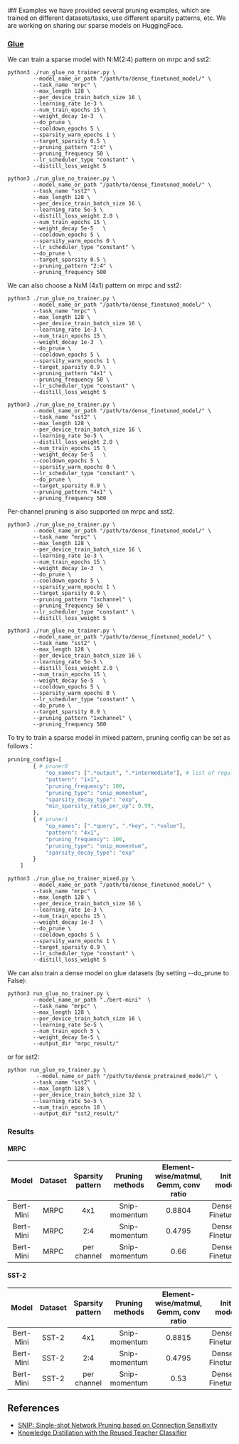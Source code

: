 i## Examples
we have provided several pruning examples, which are trained on different datasets/tasks, use different sparsity patterns, etc. We are working on sharing our sparse models on HuggingFace.
### [Glue](https://github.com/intel/neural-compressor/tree/master/examples/pytorch/nlp/huggingface_models/text-classification/pruning)

We can train a sparse model with N:M(2:4) pattern on mrpc and sst2:
```shell
python3 ./run_glue_no_trainer.py \
        --model_name_or_path "/path/to/dense_finetuned_model/" \
        --task_name "mrpc" \
        --max_length 128 \
        --per_device_train_batch_size 16 \
        --learning_rate 1e-3 \
        --num_train_epochs 15 \
        --weight_decay 1e-3  \
        --do_prune \
        --cooldown_epochs 5 \
        --sparsity_warm_epochs 1 \
        --target_sparsity 0.5 \
        --pruning_pattern "2:4" \
        --pruning_frequency 50 \
        --lr_scheduler_type "constant" \
        --distill_loss_weight 5
```
```shell
python3 ./run_glue_no_trainer.py \
        --model_name_or_path "/path/to/dense_finetuned_model/" \
        --task_name "sst2" \
        --max_length 128 \
        --per_device_train_batch_size 16 \
        --learning_rate 5e-5 \
        --distill_loss_weight 2.0 \
        --num_train_epochs 15 \
        --weight_decay 5e-5   \
        --cooldown_epochs 5 \
        --sparsity_warm_epochs 0 \
        --lr_scheduler_type "constant" \
        --do_prune \
        --target_sparsity 0.5 \
        --pruning_pattern "2:4" \
        --pruning_frequency 500
```

We can also choose a NxM (4x1) pattern on mrpc and sst2:
```shell
python3 ./run_glue_no_trainer.py \
        --model_name_or_path "/path/to/dense_finetuned_model/" \
        --task_name "mrpc" \
        --max_length 128 \
        --per_device_train_batch_size 16 \
        --learning_rate 1e-3 \
        --num_train_epochs 15 \
        --weight_decay 1e-3  \
        --do_prune \
        --cooldown_epochs 5 \
        --sparsity_warm_epochs 1 \
        --target_sparsity 0.9 \
        --pruning_pattern "4x1" \
        --pruning_frequency 50 \
        --lr_scheduler_type "constant" \
        --distill_loss_weight 5
```
```shell
python3 ./run_glue_no_trainer.py \
        --model_name_or_path "/path/to/dense_finetuned_model/" \
        --task_name "sst2" \
        --max_length 128 \
        --per_device_train_batch_size 16 \
        --learning_rate 5e-5 \
        --distill_loss_weight 2.0 \
        --num_train_epochs 15 \
        --weight_decay 5e-5   \
        --cooldown_epochs 5 \
        --sparsity_warm_epochs 0 \
        --lr_scheduler_type "constant" \
        --do_prune \
        --target_sparsity 0.9 \
        --pruning_pattern "4x1" \
        --pruning_frequency 500
```

Per-channel pruning is also supported on mrpc and sst2.
```shell
python3 ./run_glue_no_trainer.py \
        --model_name_or_path "/path/to/dense_finetuned_model/" \
        --task_name "mrpc" \
        --max_length 128 \
        --per_device_train_batch_size 16 \
        --learning_rate 1e-3 \
        --num_train_epochs 15 \
        --weight_decay 1e-3  \
        --do_prune \
        --cooldown_epochs 5 \
        --sparsity_warm_epochs 1 \
        --target_sparsity 0.9 \
        --pruning_pattern "1xchannel" \
        --pruning_frequency 50 \
        --lr_scheduler_type "constant" \
        --distill_loss_weight 5
```
```shell
python3 ./run_glue_no_trainer.py \
        --model_name_or_path "/path/to/dense_finetuned_model/" \
        --task_name "sst2" \
        --max_length 128 \
        --per_device_train_batch_size 16 \
        --learning_rate 5e-5 \
        --distill_loss_weight 2.0 \
        --num_train_epochs 15 \
        --weight_decay 5e-5   \
        --cooldown_epochs 5 \
        --sparsity_warm_epochs 0 \
        --lr_scheduler_type "constant" \
        --do_prune \
        --target_sparsity 0.9 \
        --pruning_pattern "1xchannel" \
        --pruning_frequency 500
```

To try to train a sparse model in mixed pattern, pruning config can be set as follows：
```python
pruning_configs=[
        { # pruner0
            "op_names": [".*output", ".*intermediate"], # list of regular expressions, containing the layer names you wish to be included in this pruner.
            "pattern": "1x1",
            "pruning_frequency": 100,
            "pruning_type": "snip_momentum",
            "sparsity_decay_type": "exp",
            "min_sparsity_ratio_per_op": 0.99,
        },
        { # pruner1
            "op_names": [".*query", ".*key", ".*value"],
            "pattern": "4x1",
            "pruning_frequency": 100,
            "pruning_type": "snip_momentum",
            "sparsity_decay_type": "exp"
        }
    ]
```
```shell
python3 ./run_glue_no_trainer_mixed.py \
        --model_name_or_path "/path/to/dense_finetuned_model/" \
        --task_name "mrpc" \
        --max_length 128 \
        --per_device_train_batch_size 16 \
        --learning_rate 1e-3 \
        --num_train_epochs 15 \
        --weight_decay 1e-3  \
        --do_prune \
        --cooldown_epochs 5 \
        --sparsity_warm_epochs 1 \
        --target_sparsity 0.9 \
        --lr_scheduler_type "constant" \
        --distill_loss_weight 5
```

We can also train a dense model on glue datasets (by setting --do_prune to False):
```shell
python3 run_glue_no_trainer.py \
        --model_name_or_path "./bert-mini"  \
        --task_name "mrpc" \
        --max_length 128 \
        --per_device_train_batch_size 16 \
        --learning_rate 5e-5 \
        --num_train_epoch 5 \
        --weight_decay 5e-5 \
        --output_dir "mrpc_result/"
```
or for sst2:
```shell
python run_glue_no_trainer.py \
         --model_name_or_path "/path/to/dense_pretrained_model/" \
        --task_name "sst2" \
        --max_length 128 \
        --per_device_train_batch_size 32 \
        --learning_rate 5e-5 \
        --num_train_epochs 10 \
        --output_dir "sst2_result/"
```
### Results
#### MRPC
|  Model  | Dataset  | Sparsity pattern | Pruning methods |Element-wise/matmul, Gemm, conv ratio | Init model | Dense F1 (mean/max) | Sparse F1 (mean/max) | Relative drop |
|  :----:  | :----:  | :----: | :----: |:----:|:----:| :----: | :----: | :----: |
| Bert-Mini  | MRPC |  4x1  |Snip-momentum| 0.8804 | Dense & Finetuned | 0.8619/0.8752 | 0.8610/0.8722 | -0.34% |
| Bert-Mini  | MRPC |  2:4  |Snip-momentum| 0.4795 | Dense & Finetuned | 0.8619/0.8752| 0.8562/0.8695 | -0.65% |
| Bert-Mini  | MRPC |  per channel  |Snip-momentum| 0.66 | Dense & Finetuned | 0.8619/0.8752| 0.8629/0.8680 | -0.83% |

#### SST-2
|  Model  | Dataset  |  Sparsity pattern | Pruning methods |Element-wise/matmul, Gemm, conv ratio | Init model | Dense Accuracy (mean/max) | Sparse Accuracy (mean/max)| Relative drop|
|  :----:  | :----:  | :----: | :----: |:----:|:----:| :----: | :----: | :----: |
| Bert-Mini  | SST-2 |  4x1  |Snip-momentum| 0.8815 | Dense & Finetuned | 0.8660/0.8761 | 0.8651/0.8692 | -0.79% |
| Bert-Mini  | SST-2 |  2:4  |Snip-momentum| 0.4795 | Dense & Finetuned | 0.8660/0.8761 | 0.8609/0.8693| -0.78% |
| Bert-Mini  | SST-2 |  per channel  |Snip-momentum| 0.53 | Dense & Finetuned | 0.8660/0.8761 | 0.8651/0.8692| -0.79% |

## References
* [SNIP: Single-shot Network Pruning based on Connection Sensitivity](https://arxiv.org/abs/1810.02340)
* [Knowledge Distillation with the Reused Teacher Classifier](https://arxiv.org/abs/2203.14001)

